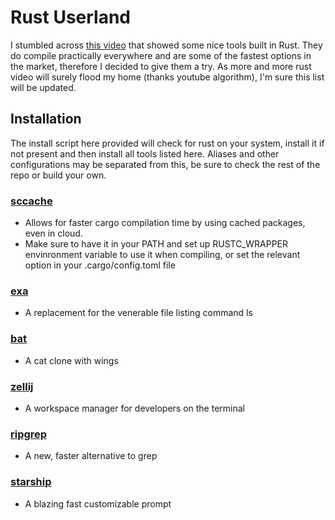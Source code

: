 # Rust Userland
I stumbled across [this video](https://youtu.be/dFkGNe4oaKk) that showed some nice tools built in Rust.
They do compile practically everywhere and are some of the fastest options in the market,
therefore I decided to give them a try. As more and more rust video will surely 
flood my home (thanks youtube algorithm), I'm sure this list will be updated.

## Installation
The install script here provided will check for rust on your system, install it 
if not present and then install all tools listed here. Aliases and other configurations
may be separated from this, be sure to check the rest of the repo or build your own.

### [sccache](https://github.com/mozilla/sccache)
- Allows for faster cargo compilation time by using cached packages, even in cloud.
- Make sure to have it in your PATH and set up RUSTC_WRAPPER envinronment variable
to use it when compiling, or set the relevant option in your .cargo/config.toml file

### [exa](https://github.com/ogham/exa)
- A replacement for the venerable file listing command ls 

### [bat](https://github.com/sharkdp/bat)
- A cat clone with wings 

### [zellij](https://github.com/zellij-org/zellij)
- A workspace manager for developers on the terminal

### [ripgrep](https://github.com/behnam/rust-ripgrep)
- A new, faster alternative to grep

### [starship](https://starship.rs/)
- A blazing fast customizable prompt
